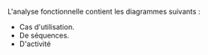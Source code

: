 L'analyse fonctionnelle contient les diagrammes suivants :
   - Cas d'utilisation.
   - De séquences.
   - D'activité
   

